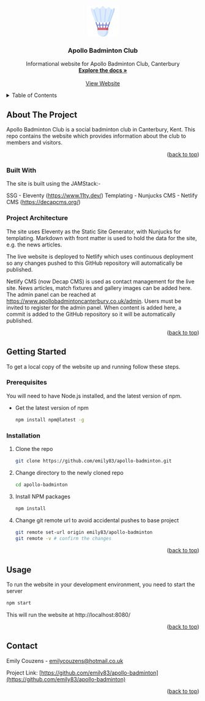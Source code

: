 <a id="readme-top"></a>

<!-- PROJECT LOGO -->
<br />
<div align="center">
  <a href="https://github.com/emily83/apollo-badminton">
    <img src="src/assets/shuttlecock.png" alt="Logo" width="80" height="80">
  </a>

<h3 align="center">Apollo Badminton Club</h3>

  <p align="center">
    Informational website for Apollo Badminton Club, Canterbury
    <br />
    <a href="https://github.com/emily83/apollo-badminton"><strong>Explore the docs »</strong></a>
    <br />
    <br />
    <a href="https://www.apollobadmintoncanterbury.co.uk/">View Website</a>
  </p>
</div>

<!-- TABLE OF CONTENTS -->
<details>
  <summary>Table of Contents</summary>
  <ol>
    <li>
      <a href="#about-the-project">About The Project</a>
      <ul>
        <li><a href="#built-with">Built With</a></li>
        <li><a href="#project-architecture">Project Architecture</a></li>
      </ul>
    </li>
    <li>
      <a href="#getting-started">Getting Started</a>
      <ul>
        <li><a href="#prerequisites">Prerequisites</a></li>
        <li><a href="#installation">Installation</a></li>
      </ul>
    </li>
    <li><a href="#usage">Usage</a></li>
    <li><a href="#contact">Contact</a></li>
  </ol>
</details>

<!-- ABOUT THE PROJECT -->

## About The Project

Apollo Badminton Club is a social badminton club in Canterbury, Kent. This repo contains the website which provides information about the club to members and visitors.

<p align="right">(<a href="#readme-top">back to top</a>)</p>

### Built With

The site is built using the JAMStack:-

SSG - Eleventy (https://www.11ty.dev/)
Templating - Nunjucks
CMS - Netlify CMS (https://decapcms.org/)

### Project Architecture

The site uses Eleventy as the Static Site Generator, with Nunjucks for templating. Markdown with front matter is used to hold the data for the site, e.g. the news articles.

The live website is deployed to Netlify which uses continuous deployment so any changes pushed to this GitHub repository will automatically be published.

Netlify CMS (now Decap CMS) is used as contact management for the live site. News articles, match fixtures and gallery images can be added here. The admin panel can be reached at https://www.apollobadmintoncanterbury.co.uk/admin. Users must be invited to register for the admin panel. When content is added here, a commit is added to the GitHub repository so it will be automatically published.

<p align="right">(<a href="#readme-top">back to top</a>)</p>

<!-- GETTING STARTED -->

## Getting Started

To get a local copy of the website up and running follow these steps.

### Prerequisites

You will need to have Node.js installed, and the latest version of npm.

- Get the latest version of npm
  ```sh
  npm install npm@latest -g
  ```

### Installation

1. Clone the repo
   ```sh
   git clone https://github.com/emily83/apollo-badminton.git
   ```
2. Change directory to the newly cloned repo
   ```sh
   cd apollo-badminton
   ```
3. Install NPM packages
   ```sh
   npm install
   ```
4. Change git remote url to avoid accidental pushes to base project
   ```sh
   git remote set-url origin emily83/apollo-badminton
   git remote -v # confirm the changes
   ```

<p align="right">(<a href="#readme-top">back to top</a>)</p>

<!-- USAGE EXAMPLES -->

## Usage

To run the website in your development environment, you need to start the server

```sh
npm start
```

This will run the website at http://localhost:8080/

<p align="right">(<a href="#readme-top">back to top</a>)</p>

<!-- CONTACT -->

## Contact

Emily Couzens - emilycouzens@hotmail.co.uk

Project Link: [https://github.com/emily83/apollo-badminton](https://github.com/emily83/apollo-badminton)

<p align="right">(<a href="#readme-top">back to top</a>)</p>
